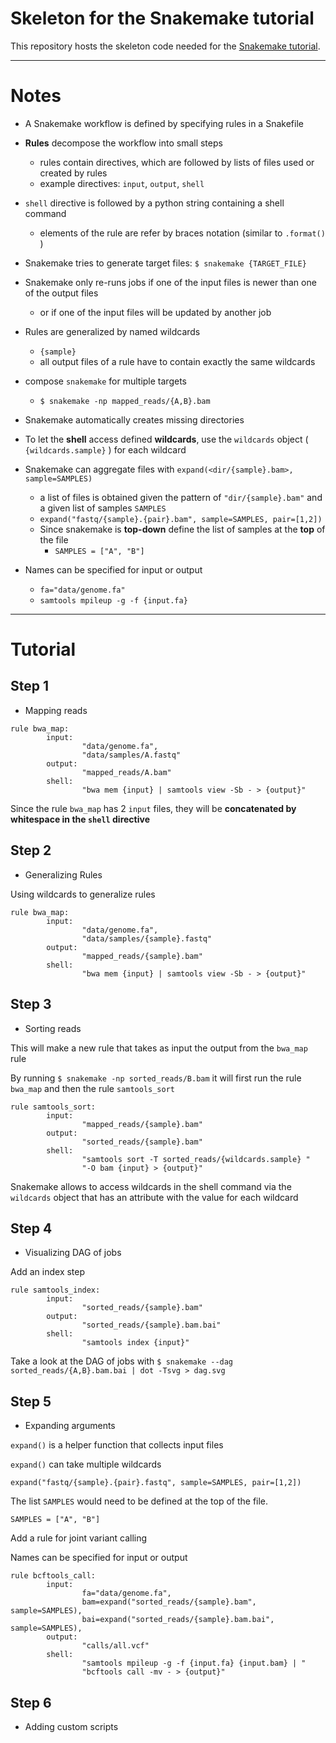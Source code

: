 # Skeleton for the Snakemake tutorial

This repository hosts the skeleton code needed for the [Snakemake tutorial](http://snakemake.readthedocs.io/en/latest/tutorial/welcome.html).

---

# Notes

* A Snakemake workflow is defined by specifying rules in a Snakefile
* **Rules** decompose the workflow into small steps
  * rules contain directives, which are followed by lists of files used or created by rules
  * example directives: `input`, `output`, `shell`

* `shell` directive is followed by a python string containing a shell command
  * elements of the rule are refer by braces notation (similar to `.format()` )

* Snakemake tries to generate target files: `$ snakemake {TARGET_FILE}`

* Snakemake only re-runs jobs if one of the input files is newer than one of the output files
  * or if one of the input files will be updated by another job

* Rules are generalized by named wildcards
  * `{sample}`
  * all output files of a rule have to contain exactly the same wildcards

* compose `snakemake` for multiple targets
  * `$ snakemake -np mapped_reads/{A,B}.bam`

* Snakemake automatically creates missing directories

* To let the **shell** access defined **wildcards**, use the `wildcards` object ( `{wildcards.sample}` )  for each wildcard

* Snakemake can aggregate files with `expand(<dir/{sample}.bam>, sample=SAMPLES)`
  * a list of files is obtained given the pattern of `"dir/{sample}.bam"` and a given list of samples `SAMPLES`
  * `expand("fastq/{sample}.{pair}.bam", sample=SAMPLES, pair=[1,2])`
  * Since snakemake is **top-down** define the list of samples at the **top** of the file
    * `SAMPLES = ["A", "B"]`

* Names can be specified for input or output
  * `fa="data/genome.fa"`
  * `samtools mpileup -g -f {input.fa}`

---

# Tutorial

## Step 1

* Mapping reads

```
rule bwa_map:
        input:
                "data/genome.fa",
                "data/samples/A.fastq"
        output:
                "mapped_reads/A.bam"
        shell:
                "bwa mem {input} | samtools view -Sb - > {output}"
```

Since the rule `bwa_map` has 2 `input` files, they will be **concatenated by whitespace in the `shell` directive** 

## Step 2

* Generalizing Rules

Using wildcards to generalize rules

```
rule bwa_map:
        input:
                "data/genome.fa",
                "data/samples/{sample}.fastq"
        output:
                "mapped_reads/{sample}.bam"
        shell:
                "bwa mem {input} | samtools view -Sb - > {output}"
```

## Step 3

* Sorting reads

This will make a new rule that takes as input the output from the `bwa_map` rule

By running `$ snakemake -np sorted_reads/B.bam` it will first run the rule `bwa_map` and then the rule `samtools_sort`

```
rule samtools_sort:
        input:
                "mapped_reads/{sample}.bam"
        output:
                "sorted_reads/{sample}.bam"
        shell:
                "samtools sort -T sorted_reads/{wildcards.sample} "
                "-O bam {input} > {output}"
```

Snakemake allows to access wildcards in the shell command via the `wildcards` object that has an attribute with the value for each wildcard

## Step 4

* Visualizing DAG of jobs

Add an index step

```
rule samtools_index:
        input:
                "sorted_reads/{sample}.bam"
        output:
                "sorted_reads/{sample}.bam.bai"
        shell:
                "samtools index {input}"
```

Take a look at the DAG of jobs with `$ snakemake --dag sorted_reads/{A,B}.bam.bai | dot -Tsvg > dag.svg`

## Step 5

* Expanding arguments

`expand()` is a helper function that collects input files

`expand()` can take multiple wildcards

```
expand("fastq/{sample}.{pair}.fastq", sample=SAMPLES, pair=[1,2])
```

The list `SAMPLES` would need to be defined at the top of the file.

```
SAMPLES = ["A", "B"]
```

Add a rule for joint variant calling

Names can be specified for input or output


```
rule bcftools_call:
        input:
                fa="data/genome.fa",
                bam=expand("sorted_reads/{sample}.bam", sample=SAMPLES),
                bai=expand("sorted_reads/{sample}.bam.bai", sample=SAMPLES),
        output:
                "calls/all.vcf"
        shell:
                "samtools mpileup -g -f {input.fa} {input.bam} | "
                "bcftools call -mv - > {output}"

```

## Step 6

* Adding custom scripts
